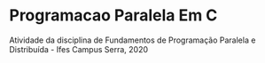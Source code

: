 # Programacao Paralela Em C

Atividade da disciplina de Fundamentos de Programação Paralela e Distribuída - Ifes Campus Serra, 2020
